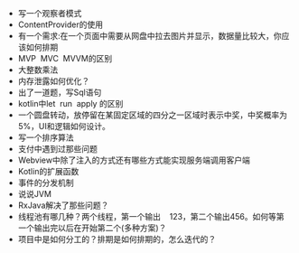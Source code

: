* 写一个观察者模式
* ContentProvider的使用
* 有一个需求:在一个页面中需要从网盘中拉去图片并显示，数据量比较大，你应该如何排期
* MVP  MVC  MVVM的区别
* 大整数乘法
* 内存泄露如何优化？
* 出了一道题，写Sql语句
* kotlin中let  run  apply 的区别
* 一个圆盘转动，放停留在某固定区域的四分之一区域时表示中奖，中奖概率为5%，UI和逻辑如何设计。
* 写一个排序算法
* 支付中遇到过那些问题
* Webview中除了注入的方式还有哪些方式能实现服务端调用客户端
* Kotlin的扩展函数
* 事件的分发机制
* 说说JVM
* RxJava解决了那些问题？
* 线程池有哪几种？两个线程，第一个输出    123，第二个输出456。如何等第一个输出完以后在开始第二个(多种方案)？
* 项目中是如何分工的？排期是如何排期的，怎么迭代的？

